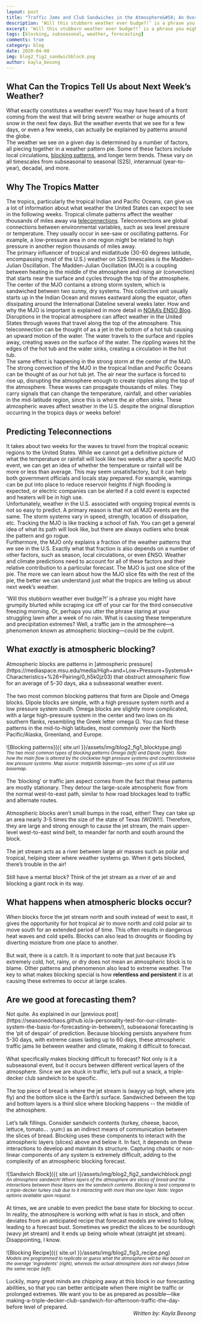 ```yaml
---
layout: post
title: "Traffic Jams and Club Sandwiches in the Atmosphere&#58; An Overview of Blocking"
description: ‘Will this stubborn weather ever budge?!’ is a phrase you might have grumpily blurted while scraping ice off of your car for the third consecutive freezing morning. Or, perhaps you utter the phrase staring at your struggling lawn after a week of no rain.
excerpt: ‘Will this stubborn weather ever budge?!’ is a phrase you might have grumpily blurted while scraping ice off of your car for the third consecutive freezing morning. Or, perhaps you utter the phrase staring at your struggling lawn after a week of no rain.
tags: [blocking, subseasonal, weather, forecasting]
comments: true
category: blog
date: 2020-04-08
img: blog2_fig2_sandwichblock.png
author: kayla_besong
---
```


<h2>What Can the Tropics Tell Us about Next Week’s Weather?</h2>

What exactly constitutes a weather event? You may have heard of a front coming from the west that will bring severe weather or huge amounts of snow in the next few days. But the weather events that we see for a few days, or even a few weeks, can actually be explained by patterns around the globe. 
<br>
The weather we see on a given day is determined by a number of factors, all piecing together in a weather pattern pie. Some of these factors include local circulations, [blocking patterns](https://seasonedchaos.github.io/Traffic-Jams-and-Club-Sandwiches-in-the-Atmosphere-An-Overview-of-Blocking/), and longer term trends. These vary on all timescales from subseasonal to seasonal (S2S), interannual (year-to-year), decadal, and more.  

<h2>Why The Tropics Matter</h2>

The tropics, particularly the tropical Indian and Pacific Oceans, can give us a lot of information about what weather the United States can expect to see in the following weeks. Tropical climate patterns affect the weather thousands of miles away via [teleconnections](https://seasonedchaos.github.io/a-personality-test-for-our-climate-system-the-basis-for-forecasting-in-between/). Teleconnections are global connections between environmental variables, such as sea level pressure or temperature. They usually occur in see-saw or oscillating patterns. For example, a low-pressure area in one region might be related to high pressure in another region thousands of miles away. 
<br>
The primary influencer of tropical and midlatitude (30-60 degrees latitude, encompassing most of the U.S.) weather on S2S timescales is the Madden-Julian Oscillation. The Madden-Julian Oscillation (MJO) is a coupling between heating in the middle of the atmosphere and rising air (convection) that starts near the surface and cycles through the top of the atmosphere. 
<br>
The center of the MJO contains a strong storm system, which is sandwiched between two sunny, dry systems. This collective unit usually starts up in the Indian Ocean and moves eastward along the equator, often dissipating around the International Dateline several weeks later.  How and why the MJO is important is explained in more detail in [NOAA’s ENSO Blog](https://www.climate.gov/news-features/blogs/enso/madden-julian-oscillation-has-been-active-so-far-winter-here-why-it-matters).
<br>
Disruptions in the tropical atmosphere can affect weather in the United States through waves that travel along the top of the atmosphere. This teleconnection can be thought of as a jet in the bottom of a hot tub causing an upward motion of the water. The water travels to the surface and ripples away, creating waves on the surface of the water. The rippling waves hit the edges of the hot tub and the water sinks, creating a circulation in the hot tub. 
<br>
The same effect is happening in the strong storm at the center of the MJO. The strong convection of the MJO in the tropical Indian and Pacific Oceans can be thought of as our hot tub jet. The air near the surface is forced to rise up, disrupting the atmosphere enough to create ripples along the top of the atmosphere. These waves can propagate thousands of miles. They carry signals that can change the temperature, rainfall, and other variables in the mid-latitude region, since this is where the air often sinks. These atmospheric waves affect weather in the U.S. despite the original disruption occurring in the tropics days or weeks before! 

<h2>Predicting Teleconnections</h2>

It takes about two weeks for the waves to travel from the tropical oceanic regions to the United States. While we cannot get a definitive picture of what the temperature or rainfall will look like two weeks after a specific MJO event, we can get an idea of whether the temperature or rainfall will be more or less than average. This may seem unsatisfactory, but it can help both government officials and locals stay prepared. For example, warnings can be put into place to reduce reservoir heights if high flooding is expected, or electric companies can be alerted if a cold event is expected and heaters will be in high use. 
<br>
Unfortunately, weather in the U.S. associated with ongoing tropical events is not so easy to predict. A primary reason is that not all MJO events are the same. The storm systems vary in speed, strength, location of dissipation, etc. Tracking the MJO is like tracking a school of fish. You can get a general idea of what its path will look like, but there are always outliers who break the pattern and go rogue. 
<br>
Furthermore, the MJO only explains a fraction of the weather patterns that we see in the U.S. Exactly what that fraction is also depends on a number of other factors, such as season, local circulations, or even ENSO. Weather and climate predictions need to account for all of these factors and their relative contribution to a particular forecast.  The MJO is just one slice of the pie. The more we can learn about how the MJO slice fits with the rest of the pie, the better we can understand just what the tropics are telling us about next week’s weather. 


‘Will this stubborn weather ever budge?!’ is a phrase you might have grumpily blurted while scraping ice off of your car for the third consecutive freezing morning. Or, perhaps you utter the phrase staring at your struggling lawn after a week of no rain. What is causing these temperature and precipitation extremes? Well, a traffic jam in the atmosphere—a phenomenon known as atmospheric blocking—could be the culprit. 
<br>
<h2>What <i>exactly</i> is atmospheric blocking?</h2>
Atmospheric blocks are patterns in [atmospheric pressure](https://mediaspace.msu.edu/media/High+and+Low+Pressure+SystemsA+Characteristics+%26+Pairing/0_h5k0jz03) that obstruct atmospheric flow for an average of 5-30 days, aka a subseasonal weather event. 
<br><br>
The two most common blocking patterns that form are Dipole and Omega blocks. Dipole blocks are simple, with a high pressure system north and a low pressure system south. Omega blocks are slightly more complicated, with a large high-pressure system in the center and two lows on its southern flanks, resembling the Greek letter omega Ω. You can find these patterns in the mid-to-high latitudes, most commonly over the North Pacific/Alaska, Greenland, and Europe.
<br><br>
![Blocking patterns]({{ site.url }}/assets/img/blog2_fig1_blocktype.png)
<br><sub><i>The two most common types of blocking patterns Omega (left) and Dipole (right). Note how the main flow is altered by the clockwise high pressure systems and counterclockwise low pressure systems. Map source: matplotlib basemap--yes some of us still use basemap.</i></sub>
<br><br>
The ‘blocking’ or traffic jam aspect comes from the fact that these patterns are mostly stationary. They detour the large-scale atmospheric flow from the normal west-to-east path, similar to how road blockages lead to traffic and alternate routes. 
<br><br>
Atmospheric blocks aren’t small bumps in the road, either! They can take up an area nearly 3-5 times the size of the state of Texas (WOW!!). Therefore, they are large and strong enough to cause the jet stream, the main upper-level west-to-east wind belt, to meander far north and south around the block. 
<br><br>
The jet stream acts as a river between large air masses such as polar and tropical, helping steer where weather systems go. When it gets blocked, there’s trouble in the air! 
<br><br>
Still have a mental block? Think of the jet stream as a river of air and blocking a giant rock in its way. 
<br>
<h2>What happens when atmospheric blocks occur?</h2>
When blocks force the jet stream north and south instead of west to east, it gives the opportunity for hot tropical air to move north and cold polar air to move south for an extended period of time. This often results in dangerous heat waves and cold spells. Blocks can also lead to droughts or flooding by diverting moisture from one place to another. 
<br><br>
But wait, there is a catch. It is important to note that just because it’s extremely cold, hot, rainy, or dry does not mean an atmospheric block is to blame. Other patterns and phenomenon also lead to extreme weather. The key to what makes blocking special is how <b>relentless and persistent</b> it is at causing these extremes to occur at large scales.
<br>
<h2>Are we good at forecasting them?</h2>
Not quite. As explained in our [previous post](https://seasonedchaos.github.io/a-personality-test-for-our-climate-system-the-basis-for-forecasting-in-between/), subseasonal forecasting is the ‘pit of despair’ of prediction. Because blocking persists anywhere from 5-30 days, with extreme cases lasting up to 60 days, these atmospheric traffic jams lie between weather and climate, making it difficult to forecast.
<br><br>
What specifically makes blocking difficult to forecast? Not only is it a subseasonal event, but it occurs between different vertical layers of the atmosphere. Since we are stuck in traffic, let’s pull out a snack, a triple-decker club sandwich to be specific. 
<br><br>
The top piece of bread is where the jet stream is (wayyy up high, where jets fly) and the bottom slice is the Earth’s surface. Sandwiched between the top and bottom layers is a third slice where blocking happens -- the middle of the atmosphere.
<br><br>
Let’s talk fillings. Consider sandwich contents (turkey, cheese, bacon, lettuce, tomato… :yum:) as an indirect means of communication between the slices of bread. Blocking uses these components to interact with the atmospheric layers (slices) above and below it. In fact, it depends on these interactions to develop and maintain its structure. Capturing chaotic or non-linear components of any system is extremely difficult, adding to the complexity of an atmospheric blocking forecast. 
<br><br>
![Sandwich Block]({{ site.url }}/assets/img/blog2_fig2_sandwichblock.png)
<br><sub><i>An atmosphere sandwich! Where layers of the atmosphere are slices of bread and the interactions between those layers are the sandwich contents. Blocking is best compared to a triple-decker turkey club due to it interacting with more than one layer. Note: Vegan options available upon request. </i></sub>
<br><br>
At times, we are unable to even predict the base state for blocking to occur. In reality, the atmosphere is working with what is has in stock, and often deviates from an anticipated recipe that forecast models are wired to follow, leading to a forecast bust. Sometimes we predict the slices to be sourdough (wavy jet stream) and it ends up being whole wheat (straight jet stream). Disappointing, I know.
<br><br>
![Blocking Recipe]({{ site.url }}/assets/img/blog2_fig3_recipe.png)
<br><sub><i>Models are programmed to replicate or guess what the atmosphere will be like based on the average 'ingredients' (right), whereas the actual atmosphere does not always follow the same recipe (left).</i></sub>
<br><br>
Luckily, many great minds are chipping away at this block in our forecasting abilities, so that you can better anticipate when there might be traffic or prolonged extremes. We want you to be as prepared as possible—like making-a-triple-decker-club-sandwich-for-afternoon-traffic-the-day-before level of prepared. 
<br>
<div style="text-align: right"><i> Written by: Kayla Besong</i></div>
